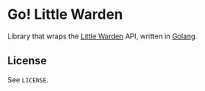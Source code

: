 # Go! Little Warden

Library that wraps the [Little Warden](https://littlewarden.com) API, written in [Golang](https://golang.org).

## License

See `LICENSE`.
